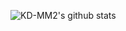 <!-- ### Hi there 👋


**KD-MM2/KD-MM2** is a ✨ _special_ ✨ repository because its `README.md` (this file) appears on your GitHub profile.

Here are some ideas to get you started:

- 🔭 I’m currently working on ...
- 🌱 I’m currently learning ...
- 👯 I’m looking to collaborate on ...
- 🤔 I’m looking for help with ...
- 💬 Ask me about ...
- 📫 How to reach me: ...
- 😄 Pronouns: ...
- ⚡ Fun fact: ...
-->

![KD-MM2's github stats](https://github-readme-stats.vercel.app/api?username=KD-MM2&show_icons=true&&hide=contribs,issues)
